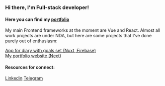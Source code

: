 ### Hi there, I'm Full-stack developer!
#### Here you can find my [portfolio](https://portfolio-cv-omega.vercel.app/)
<p>My main Frontend frameworks at the moment are Vue and React. Almost all work projects are under NDA, but here are some projects that I've done purely out of enthusiasm:</p>

[App for diary with goals set (Nuxt, Firebase)](https://github.com/destolyar/dreamchaiser-diary)</br>
[My portfolio website (Next)](https://github.com/destolyar/portfolio-cv)
</ul>

#### Resources for connect:
<a>[Linkedin](https://www.linkedin.com/in/vladislav-metik/)</a>
<a>[Telegram](https://t.me/WhatisloveJaba)</a>

<!--
**destolyar/destolyar** is a ✨ _special_ ✨ repository because its `README.md` (this file) appears on your GitHub profile.

Here are some ideas to get you started:

- 🔭 I’m currently working on ...
- 🌱 I’m currently learning ...
- 👯 I’m looking to collaborate on ...
- 🤔 I’m looking for help with ...
- 💬 Ask me about ...
- 📫 How to reach me: ...
- 😄 Pronouns: ...
- ⚡ Fun fact: ...
-->
